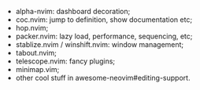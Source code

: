 - alpha-nvim: dashboard decoration;
- coc.nvim: jump to definition, show documentation etc;
- hop.nvim;
- packer.nvim: lazy load, performance, sequencing, etc;
- stablize.nvim / winshift.nvim: window management;
- tabout.nvim;
- telescope.nvim: fancy plugins;
- minimap.vim;
- other cool stuff in awesome-neovim#editing-support.
